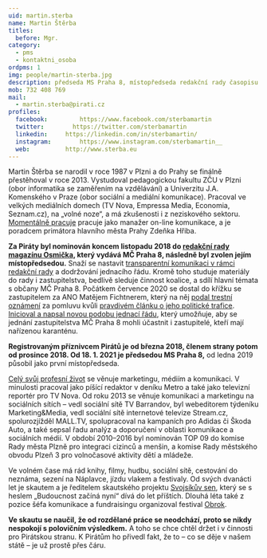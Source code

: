 ```yaml
---
uid: martin.sterba
name: Martin Štěrba
titles:
  before: Mgr.
category: 
  - pms
  - kontaktni_osoba
ordpms: 1
img: people/martin-sterba.jpg  
description: předseda MS Praha 8, místopředseda redakční rady časopisu Osmička, poradce primátora hl. města Prahy
mob: 732 408 769
mail: 
  - martin.sterba@pirati.cz 
profiles:
  facebook: 		https://www.facebook.com/sterbamartin
  twitter: 		  https://twitter.com/sterbamartin
  linkedin:     https://linkedin.com/in/sterbamartin/
  instagram:		https://www.instagram.com/sterbamartin__
  web:          http://www.sterba.eu
---
```



Martin Štěrba se narodil v roce 1987 v Plzni a do Prahy se finálně přestěhoval v roce 2013. Vystudoval pedagogickou fakultu ZČU v Plzni (obor informatika se zaměřením na vzdělávání) a Univerzitu J.A. Komenského v Praze (obor sociální a mediální komunikace). Pracoval ve velkých mediálních domech (TV Nova, Empressa Media, Economia, Seznam.cz), na „volné noze“, a má zkušenosti i z neziskového sektoru. [Momentálně pracuje](https://linkedin.com/in/sterbamartin/) pracuje jako manažer on-line komunikace, a je poradcem primátora hlavního města Prahy Zdeňka Hřiba.

**Za Piráty byl nominován koncem listopadu 2018 do [redakční rady magazínu Osmička](https://m.praha8.cz/Komise-Redakcni-rada-casopisu-Osmicka-2018-2022.html), který vydává MČ Praha 8, následně byl zvolen jejím místopředsedou.** Snaží se nastavit [transparentní komunikaci v rámci redakční rady](https://praha8.pirati.cz/aktuality/prohlaseni-zastupcu-opozice-v-redakcni-rade-casopisu-osmicka.html) a dodržování jednacího řádu. Kromě toho studuje materiály do rady i zastupitelstva, bedlivě sleduje činnost koalice, a sdílí hlavní témata s občany MČ Praha 8. Počátkem července 2020 se dostal do křížku se zastupitelem za ANO Matějem Fichtnerem, který na něj [podal trestní oznámení](https://praha8.pirati.cz/aktuality/blesk-na-pirata-z-prahy8-miri-trestni-oznameni.html) za pomluvu kvůli [pravdivém článku o jeho politické trafice](https://praha8.pirati.cz/aktuality/trafika-pro-fichtnera.html). [Inicioval a napsal novou podobu jednací řádu](https://praha8.pirati.cz/aktuality/zastupitele-budou-moci-jednat-online.html), který umožňuje, aby se jednání zastupitelstva MČ Praha 8 mohli účastnit i zastupitelé, kteří mají nařízenou karanténu.

**Registrovaným příznivcem Pirátů je od března 2018, členem strany potom od prosince 2018. Od 18. 1. 2021 je předsedou MS Praha 8,** od ledna 2019 působil jako první místopředseda.

[Celý svůj profesní život](https://www.linkedin.com/in/sterbamartin/) se věnuje marketingu, médiím a komunikaci. V minulosti pracoval jako píšící redaktor v deníku Metro a také jako televizní reportér pro TV Nova. Od roku 2013 se věnuje komunikaci a marketingu na sociálních sítích – vedl sociální sítě TV Barrandov, byl webeditorem týdeníku Marketing&Media, vedl sociální sítě internetové televize Stream.cz, spolurozjížděl MALL.TV, spolupracoval na kampaních pro Adidas či Škoda Auto, a také sepsal řadu analýz a doporučení v oblasti komunikace a sociálních médií. V období 2010–2016 byl nominován TOP 09 do komise Rady města Plzně pro integraci cizinců a menšin, a komise Rady městského obvodu Plzeň 3 pro volnočasové aktivity dětí a mládeže.

Ve volném čase má rád knihy, filmy, hudbu, sociální sítě, cestování do neznáma, sezení na Náplavce, jízdu vlakem a festivaly. Od svých dvanácti let je skautem a je ředitelem skautského projektu [Svojsíkův sen](http://www.svojsikuvsen.cz), který se s heslem „Budoucnost začíná nyní“ dívá do let příštích. Dlouhá léta také z pozice šéfa komunikace a fundraisingu organizoval festival [Obrok](https://cs.wikipedia.org/wiki/Obrok).

**Ve skautu se naučil, že od rozdělané práce se neodchází, proto se nikdy nespokojí s polovičním výsledkem.** A toho se chce chtěl držet i v činnosti pro Pirátskou stranu. K Pirátům ho přivedl fakt, že to – co se děje v našem státě – je už prostě přes čáru.
